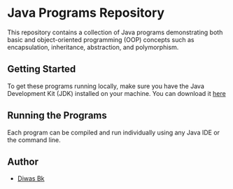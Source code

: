 # Java Programs Repository

This repository contains a collection of Java programs demonstrating both basic and object-oriented programming (OOP) concepts such as encapsulation, inheritance, abstraction, and polymorphism.

## Getting Started

To get these programs running locally, make sure you have the Java Development Kit (JDK) installed on your machine. You can download it [here](
https://www.oracle.com/java/technologies/downloads/)
## Running the Programs

Each program can be compiled and run individually using any Java IDE or the command line.

## Author

- [Diwas Bk](https://github.com/diwasbk)
